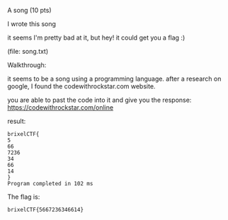 A song (10 pts)

I wrote this song

it seems I'm pretty bad at it, but hey! it could get you a flag :)

(file: song.txt)


Walkthrough:

it seems to be a song using a programming language. after a research on google, I found the codewithrockstar.com website.

you are able to past the code into it and give you the response:
https://codewithrockstar.com/online

result:
```
brixelCTF{
5
66
7236
34
66
14
}
Program completed in 102 ms
```

The flag is:

`brixelCTF{5667236346614}`